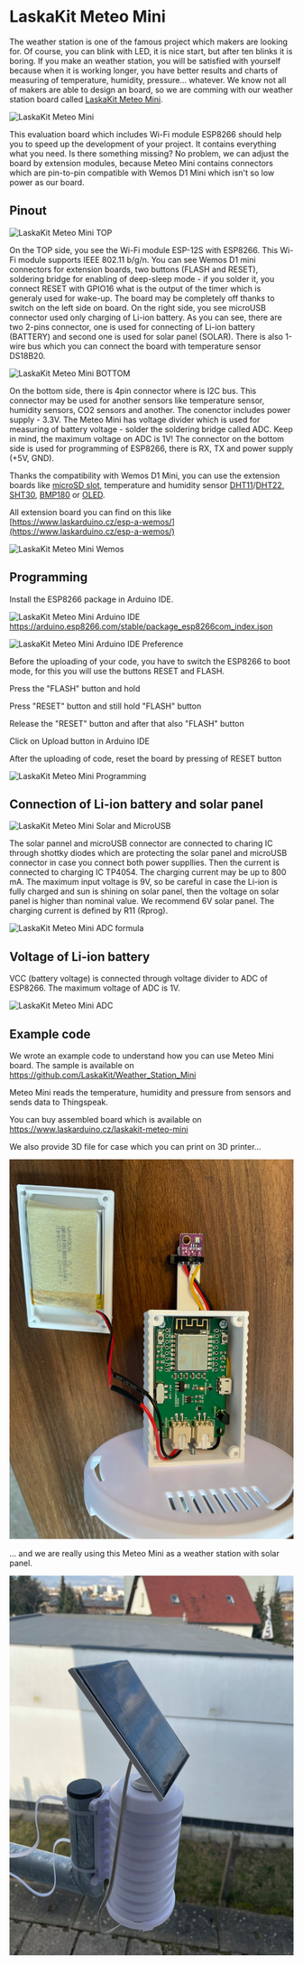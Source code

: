 # LaskaKit Meteo Mini
The weather station is one of the famous project which makers are looking for.
Of course, you can blink with LED, it is nice start, but after ten blinks it is boring. If you make an weather station, you will be satisfied with yourself because when it is working longer, you have better results and charts of measuring of temperature, humidity, pressure... whatever. 
We know not all of makers are able to design an board, so we are comming with our weather station board called [LaskaKit Meteo Mini](https://www.laskarduino.cz/laskakit-meteo-mini
).

![LaskaKit Meteo Mini](https://github.com/LaskaKit/Meteo_Mini/blob/main/img/LaskaKit_MeteoMini.jpg)

This evaluation board which includes Wi-Fi module ESP8266 should help you to speed up the development of your project. It contains everything what you need.
Is there something missing? No problem, we can adjust the board by extension modules, because Meteo Mini contains connectors which are pin-to-pin compatible with Wemos D1 Mini which isn't so low power as our board.

## Pinout

![LaskaKit Meteo Mini TOP](https://github.com/LaskaKit/Meteo_Mini/blob/main/img/LaskaKit_MeteoMini_pinout_top.jpg)

On the TOP side, you see the Wi-Fi module ESP-12S with ESP8266. 
This Wi-Fi module supports IEEE 802.11 b/g/n. You can see Wemos D1 mini connectors for extension boards, two buttons (FLASH and RESET), soldering bridge for enabling of deep-sleep mode - if you solder it, you connect RESET with GPIO16 what is the output of the timer which is generaly used for wake-up. 
The board may be completely off thanks to switch on the left side on board. On the right side, you see microUSB connector used only charging of Li-ion battery. As you can see, there are two 2-pins connector, one is used for connecting of Li-ion battery (BATTERY) and second one is used for solar panel (SOLAR).
There is also 1-wire bus which you can connect the board with temperature sensor DS18B20.

![LaskaKit Meteo Mini BOTTOM](https://github.com/LaskaKit/Meteo_Mini/blob/main/img/LaskaKit_MeteoMini_pinout_bottom.jpg)

On the bottom side, there is 4pin connector where is I2C bus. This connector may be used for another sensors like temperature sensor, humidity sensors, CO2 sensors and another. The conenctor includes power supply - 3.3V.
The Meteo Mini has voltage divider which is used for measuring of battery voltage - solder the soldering bridge called ADC. Keep in mind, the maximum voltage on ADC is 1V!
The connector on the bottom side is used for programming of ESP8266, there is RX, TX and power supply (+5V, GND).

Thanks the compatibility with Wemos D1 Mini, you can use the extension boards like [microSD slot](https://www.laskarduino.cz/wemos-d1-mini-microsd-shield/), temperature and humidity sensor [DHT11](https://www.laskarduino.cz/wemos-d1-mini-dht11-shield/)/[DHT22](https://www.laskarduino.cz/wemos-d1-mini-dht22-shield/), [SHT30](https://www.laskarduino.cz/wemos-d1-mini-sht30-shield--i2c/), [BMP180](https://www.laskarduino.cz/wemos-d1-mini-bmp180-shield/) or [OLED](https://www.laskarduino.cz/wemos-d1-mini-64x48-oled-displej-shield--i2c/).

All extension board you can find on this like [https://www.laskarduino.cz/esp-a-wemos/](https://www.laskarduino.cz/esp-a-wemos/)

![LaskaKit Meteo Mini Wemos](https://github.com/LaskaKit/Meteo_Mini/blob/main/img/LaskaKit_MeteoMini_pinout_wemos.jpg)

## Programming

Install the ESP8266 package in Arduino IDE.

![LaskaKit Meteo Mini Arduino IDE](https://github.com/LaskaKit/Meteo_Mini/blob/main/img/LaskaKit_MeteoMini_Generic_ESP8266_Module.png)
https://arduino.esp8266.com/stable/package_esp8266com_index.json

![LaskaKit Meteo Mini Arduino IDE Preference](https://github.com/LaskaKit/Meteo_Mini/blob/main/img/LaskaKit_MeteoMini_Preference.jpg)

Before the uploading of your code, you have to switch the ESP8266 to boot mode, for this you will use the buttons RESET and FLASH.

Press the "FLASH" button and hold

Press "RESET" button and still hold "FLASH" button

Release the "RESET" button and after that also "FLASH" button

Click on Upload button in Arduino IDE

After the uploading of code, reset the board by pressing of RESET button

![LaskaKit Meteo Mini Programming](https://github.com/LaskaKit/Meteo_Mini/blob/main/img/LaskaKit_MeteoMini.gif)

## Connection of Li-ion battery and solar panel

![LaskaKit Meteo Mini Solar and MicroUSB](https://github.com/LaskaKit/Meteo_Mini/blob/main/img/LaskaKit_MeteoMini_Solar.jpg)

The solar pannel and microUSB connector are connected to charing IC through shottky diodes which are protecting the solar panel and microUSB connector in case you connect both power suppllies. Then the current is connected to charging IC TP4054.
The charging current may be up to 800 mA. The maximum input voltage is 9V, so be careful in case the Li-ion is fully charged and sun is shining on solar panel, then the voltage on solar panel is higher than nominal value. We recommend 6V solar panel. 
The charging current is defined by R11 (Rprog).

![LaskaKit Meteo Mini ADC formula](https://github.com/LaskaKit/Meteo_Mini/blob/main/img/LaskaKit_MeteoMini_ADC_formula.jpg)

## Voltage of Li-ion battery
VCC (battery voltage) is connected through voltage divider to ADC of ESP8266.
The maximum voltage of ADC is 1V.

![LaskaKit Meteo Mini ADC](https://github.com/LaskaKit/Meteo_Mini/blob/main/img/LaskaKit_MeteoMini_ADC.jpg)

## Example code
We wrote an example code to understand how you can use Meteo Mini board. The sample is available on https://github.com/LaskaKit/Weather_Station_Mini

Meteo Mini reads the temperature, humidity and pressure from sensors and sends data to Thingspeak.

You can buy assembled board which is available on https://www.laskarduino.cz/laskakit-meteo-mini

We also provide 3D file for case which you can print on 3D printer...

![LaskaKit Meteo Mini 3D case](https://github.com/LaskaKit/Meteo_Mini/blob/main/img/MeteoMini_3Dcase.jpg)

... and we are really using this Meteo Mini as a weather station with solar panel.

![LaskaKit Meteo Mini Weather Station](https://github.com/LaskaKit/Meteo_Mini/blob/main/img/MeteoMini_weatherstation.jpg)

